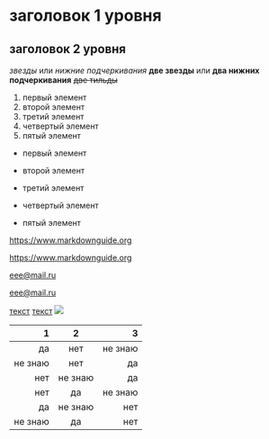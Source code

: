 # заголовок 1 уровня
## заголовок 2 уровня
*звезды* или _нижние подчеркивания_
**две звезды** или __два нижних подчеркивания__
~~две тильды~~
1. первый элемент
2. второй элемент
3. третий элемент
4. четвертый элемент
1. пятый элемент
+ первый элемент
- второй элемент
+ третий элемент
- четвертый элемент
* пятый элемент

<https://www.markdownguide.org>

https://www.markdownguide.org

<eee@mail.ru>

eee@mail.ru

[текст](https://www.markdownguide.org)
[текст](https://www.markdownguide.org "это поможет")
![](http://3.bp.blogspot.com/-_DLc3qDxsNA/VenIznBsK7I/AAAAAAAAB0A/GHjI_97B364/s1600/TheFunk.jpg)

1|2|3
---:|:---:|---:
да|нет|не знаю
не знаю|нет|да
нет|не знаю|да
нет|да|не знаю
да|не знаю|нет
не знаю|да|нет
